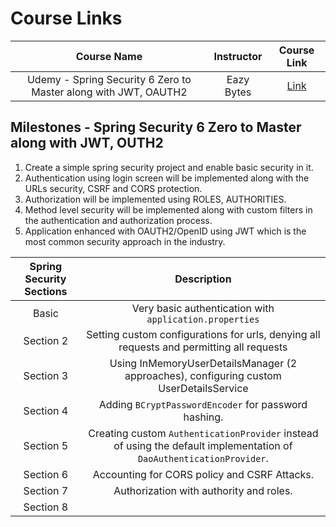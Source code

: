 # Course Links

|                           Course Name                           | Instructor |                             Course Link                              |
| :-------------------------------------------------------------: | :--------: | :------------------------------------------------------------------: |
| Udemy - Spring Security 6 Zero to Master along with JWT, OAUTH2 | Eazy Bytes | [Link](https://www.udemy.com/course/spring-security-zero-to-master/) |

## Milestones - Spring Security 6 Zero to Master along with JWT, OUTH2

1. Create a simple spring security project and enable basic security in it.
2. Authentication using login screen will be implemented along with the URLs security, CSRF and CORS protection.
3. Authorization will be implemented using ROLES, AUTHORITIES.
4. Method level security will be implemented along with custom filters in the authentication and authorization process.
5. Application enhanced with OAUTH2/OpenID using JWT which is the most common security approach in the industry.

|Spring Security Sections|Description|
|:-:|:-:|
|Basic|Very basic authentication with `application.properties`|
|Section 2|Setting custom configurations for urls, denying all requests and permitting all requests|
|Section 3|Using InMemoryUserDetailsManager (2 approaches), configuring custom UserDetailsService|
|Section 4|Adding `BCryptPasswordEncoder` for password hashing.|
|Section 5|Creating custom `AuthenticationProvider` instead of using the default implementation of `DaoAuthenticationProvider`.|
|Section 6|Accounting for CORS policy and CSRF Attacks.|
|Section 7|Authorization with authority and roles.|
|Section 8||